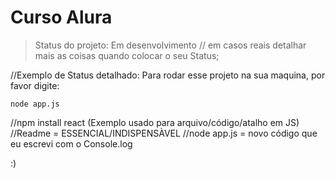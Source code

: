 <h1>Curso Alura</h1>

>Status do projeto: Em desenvolvimento
// em casos reais detalhar mais as coisas quando colocar o seu Status;

//Exemplo de Status detalhado:
Para rodar esse projeto na sua maquina, por favor digite:

```
node app.js
```
//npm install react (Exemplo usado para arquivo/código/atalho em JS)
//Readme = ESSENCIAL/INDISPENSÀVEL
//node app.js = novo código que eu escrevi com o Console.log

:)